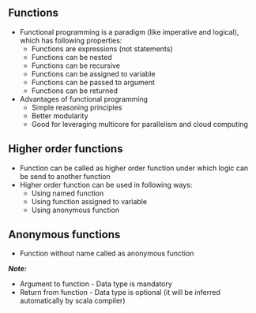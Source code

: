 ## Functions
* Functional programming is a paradigm (like imperative and logical), which has following properties:
    * Functions are expressions (not statements)
    * Functions can be nested
    * Functions can be recursive
    * Functions can be assigned to variable
    * Functions can be passed to argument
    * Functions can be returned
* Advantages of functional programming
    * Simple reasoning principles
    * Better modularity
    * Good for leveraging multicore for parallelism and cloud computing
    
## Higher order functions
* Function can be called as higher order function under which logic can be send to another function 
* Higher order function can be used in following ways:
    * Using named function
    * Using function assigned to variable
    * Using anonymous function

## Anonymous functions
* Function without name called as anonymous function

**_Note:_**
* Argument to function - Data type is mandatory
* Return from function - Data type is optional (it will be inferred automatically by scala compiler)
